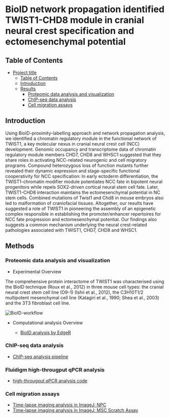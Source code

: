 # BioID network propagation identified TWIST1-CHD8 module in cranial neural crest specification and ectomesenchymal potential

## Table of Contents

- [Project title](#BioID-network-propagation-identified-TWIST1-CHD8-module)
  - [Table of Contents](#table-of-contents)
  - [Introduction](#introduction)
  - [Results](#results)
    - [Proteomic data analysis and visualization](#proteomic-data-analysis-and-visualization)
    - [ChIP-seq data analysis](#chIP-seq-data-analysis)
    - [Cell migration assays](#cell-migration-assays)

## Introduction

Using BioID-proximity-labelling approach and network propagation analysis, we identified a chromatin regulatory module in the functional network of TWIST1, a key molecular nexus in cranial neural crest cell (NCC) development. Genomic occupancy and transcriptome data of chromatin regulatory module members CHD7, CHD8 and WHSC1 suggested that they share roles in activating NCC-related neurogenic and cell migratory programs. Compound heterozygous loss of function mutants further revealed their dynamic expression and stage-specific functional cooperativity for NCC specification: In early ectoderm differentiation, the TWIST1-chromatin modifier module potentiates NCC fate in bipotent neural progenitors while repels SOX2-driven cortical neural stem cell fate. Later, TWIST1-CHD8 interaction maintains the ectomesenchymal potential in NC stem cells. Combined mutations of Twist1 and Chd8 in mouse embryos also led to malformation of craniofacial tissues. Altogether, our results have suggested a role of TWIST1 in pioneering the assembly of an epigenetic complex responsible in establishing the promoter/enhancer repertoires for NCC fate progression and ectomesenchymal potential. Our findings also suggests a common mechanism underlying the neural crest-related pathologies associated with TWIST1, CHD7, CHD8 and WHSC1.

## Methods

### Proteomic data analysis and visualization
* Experimental Overview

The comprehensive protein interactome of TWIST1 was characterised using the BioID technique (Roux et al., 2012) in three mouse cell types: the cranial neural crest stem cell line (O9-1) (Ishii et al., 2012), the C3H10T1/2 multipotent mesenchymal cell line (Katagiri et al., 1990; Shea et al., 2003) and the 3T3 fibroblast cell line. 

![BioID-workflow](Figures/BioID-workflow.png)

* Computational analysis Overview

    * [BioID analysis by EdgeR](https://github.com/ifanirene1/BioID/blob/master/Merged_bioID_Reanalysis.R) 

### ChIP-seq data analysis

* [ChIP-seq analysis pipeline](https://github.com/ifanirene1/BioID/blob/master/Grimes_ChIP-seq_IF.sh) 


### Fluidigm high-througput qPCR analysis

* [high-througput qPCR analysis code](https://github.com/ifanirene1/BioID/blob/master/Biomark_TWIST_NPC_IF.R) 

### Cell migration assays

* [Time-lapse imaging analysis in ImageJ: NPC](https://github.com/ifanirene1/BioID/blob/master/NPC_migration_ImageJ_analysis.ijm) 
* [Time-lapse imaging analysis in ImageJ: MSC Scratch Assay](https://github.com/ifanirene1/BioID/blob/master/ScratchAssay_sensitive_ImageJ_analysis.ijm) 

